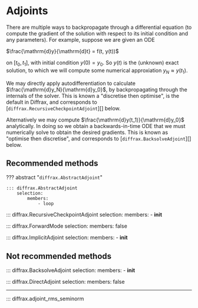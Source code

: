 # Adjoints

There are multiple ways to backpropagate through a differential equation (to compute the gradient of the solution with respect to its initial condition and any parameters). For example, suppose we are given an ODE

$\frac{\mathrm{d}y}{\mathrm{d}t} = f(t, y(t))$

on $[t_0, t_1]$, with initial condition $y(0) = y_0$. So $y(t)$ is the (unknown) exact solution, to which we will compute some numerical approxiation $y_N \approx y(t_1)$.

We may directly apply autodifferentiation to calculate $\frac{\mathrm{d}y_N}{\mathrm{d}y_0}$, by backpropagating through the internals of the solver. This is known a "discretise then optimise", is the default in Diffrax, and corresponds to [`diffrax.RecursiveCheckpointAdjoint`][] below.

Alternatively we may compute $\frac{\mathrm{d}y(t_1)}{\mathrm{d}y_0}$ analytically. In doing so we obtain a backwards-in-time ODE that we must numerically solve to obtain the desired gradients. This is known as "optimise then discretise", and corresponds to [`diffrax.BacksolveAdjoint`][] below.

## Recommended methods

??? abstract "`diffrax.AbstractAdjoint`"

    ::: diffrax.AbstractAdjoint
        selection:
            members:
                - loop

::: diffrax.RecursiveCheckpointAdjoint
    selection:
        members:
            - __init__


::: diffrax.ForwardMode
    selection: 
        members: false


::: diffrax.ImplicitAdjoint
    selection:
        members:
            - __init__

## Not recommended methods

::: diffrax.BacksolveAdjoint
    selection:
        members:
            - __init__

::: diffrax.DirectAdjoint
    selection:
        members: false

---

::: diffrax.adjoint_rms_seminorm
